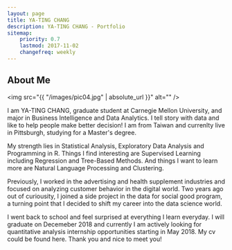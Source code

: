 ```yaml
---
layout: page
title: YA-TING CHANG
description: YA-TING CHANG - Portfolio
sitemap:
    priority: 0.7
    lastmod: 2017-11-02
    changefreq: weekly
---
```

## About Me

<span class="image left"><img src="{{ "/images/pic04.jpg" | absolute_url }}" alt="" /></span>


<p>I am YA-TING CHANG, graduate student at Carnegie Mellon University, and major in Business Intelligence and Data Analytics. 
I tell story with data and like to help people make better decision! I am from Taiwan and currenlty live in Pittsburgh, studying for a Master's degree.</p>

<p>My strength lies in Statistical Analysis, Exploratory Data Analysis and Programming in R. 
Things I find interesting are Supervised Learning including Regression and Tree-Based Methods. 
And things I want to learn more are Natural Language Processing and Clustering.</p>
 
<p>Previously, I worked in the advertising and health supplement industries and focused on analyzing customer behavior 
in the digital world. Two years ago out of curiousity, I joined a side project in the data for social good program, a turning point that I decided to shift my career into the data science world.</p>

<p>I went back to school and feel surprised at everything I learn everyday. I will graduate on Decemeber 2018 and 
currently I am actively looking for quantitative analysis internship opportunities starting in May 2018.
My cv could be found here. Thank you and nice to meet you!</p>

<!--### Content is Imortant
<div class="box">
  <p>
  In saying that, a one-measure fits-all approach won't do the trick with regards to content promoting. Rather, an emphasis on making remarkable, high caliber and totally genuine content that is engaging, helpful and fascinating for customers will get you the crown. From content, video and symbolism to infographics, studies, online courses and podcasts, whatever your favored content medium is, guarantee it is shareable and pertinent to your industry.
  </p>
</div>
<span class="image left"><img src="{{ "/images/pic05.jpg" | absolute_url }}" alt="" /></span>

On social media, we may share our own thoughts and advance our image notwithstanding spreading musings for different associations and affiliations. With such a critical number of associations with people and relationship on social media, our experience can be over-burden with a considerable measure of information.-->
